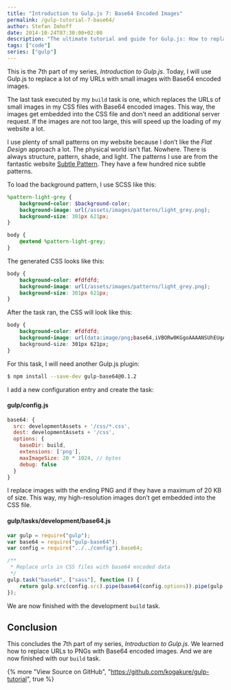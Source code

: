 ```yaml
---
title: "Introduction to Gulp.js 7: Base64 Encoded Images"
permalink: /gulp-tutorial-7-base64/
author: Stefan Imhoff
date: 2014-10-24T07:30:00+02:00
description: "The ultimate tutorial and guide for Gulp.js: How to replace small images with base64 encoded images."
tags: ["code"]
series: ["gulp"]
---
```


This is the 7th part of my series, _Introduction to Gulp.js_. Today, I will use Gulp.js to replace a lot of my URLs with small images with Base64 encoded images.

The last task executed by my `build` task is one, which replaces the URLs of small images in my CSS files with Base64 encoded images. This way, the images get embedded into the CSS file and don’t need an additional server request. If the images are not too large, this will speed up the loading of my website a lot.

I use plenty of small patterns on my website because I don’t like the _Flat Design_ approach a lot. The physical world isn’t flat. Nowhere. There is always structure, pattern, shade, and light. The patterns I use are from the fantastic website [Subtle Pattern](https://www.toptal.com/designers/subtlepatterns/). They have a few hundred nice subtle patterns.

To load the background pattern, I use SCSS like this:

```scss
%pattern-light-grey {
	background-color: $background-color;
	background-image: url(/assets/images/patterns/light_grey.png);
	background-size: 301px 621px;
}

body {
	@extend %pattern-light-grey;
}
```

The generated CSS looks like this:

```css
body {
	background-color: #fdfdfd;
	background-image: url(/assets/images/patterns/light_grey.png);
	background-size: 301px 621px;
}
```

After the task ran, the CSS will look like this:

```css
body {
	background-color: #fdfdfd;
	background-image: url(data:image/png;base64,iVBORw0KGgoAAAANSUhEUgAAAloAAATaBAMAAAB4FdU7AAAA…);
	background-size: 301px 621px;
}
```

For this task, I will need another Gulp.js plugin:

```bash
$ npm install --save-dev gulp-base64@0.1.2
```

I add a new configuration entry and create the task:

#### gulp/config.js

```javascript
base64: {
  src: developmentAssets + '/css/*.css',
  dest: developmentAssets + '/css',
  options: {
    baseDir: build,
    extensions: ['png'],
    maxImageSize: 20 * 1024, // bytes
    debug: false
  }
}
```

I replace images with the ending PNG and if they have a maximum of 20 KB of size. This way, my high-resolution images don’t get embedded into the CSS file.

#### gulp/tasks/development/base64.js

```javascript
var gulp = require("gulp");
var base64 = require("gulp-base64");
var config = require("../../config").base64;

/**
 * Replace urls in CSS files with base64 encoded data
 */
gulp.task("base64", ["sass"], function () {
	return gulp.src(config.src).pipe(base64(config.options)).pipe(gulp.dest(config.dest));
});
```

We are now finished with the development `build` task.

## Conclusion

This concludes the 7th part of my series, _Introduction to Gulp.js_. We learned how to replace URLs to PNGs with Base64 encoded images. And we are now finished with our `build` task.

{% more "View Source on GitHub", "https://github.com/kogakure/gulp-tutorial", true %}
